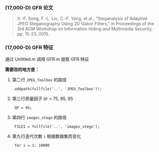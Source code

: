 ### (17,000-D) GFR 论文

> X.-F. Song, F.-L. Liu, C.-F. Yang, et al., “Steganalysis of Adaptive JPEG Steganography Using 2D Gabor Filters,” in Proceedings of the 3rd ACM Workshop on Information Hiding and Multimedia Security, pp. 15-23, 2015.

### (17,000-D) GFR 特征

通过 Untitled.m 调用 GFR.m 提取 GFR 特征

**需要改的地方是：**

1. 第二行 `JPEG_Toolbox` 的路径

		addpath(fullfile('..', 'JPEG_Toolbox'));

2. 第三行质量因子 `QF` = 75, 85, 95

		QF = 95;

2. 第四行 `images_stego` 的路径

		FILE1 = fullfile('..', 'images_stego');

3. 第九行迭代次数 `i` 根据数据集而变化

		for i = 1: 10000





